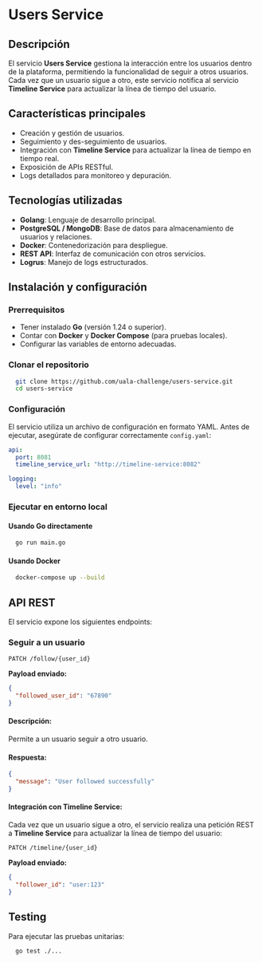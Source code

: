 
# Users Service

## Descripción
El servicio **Users Service** gestiona la interacción entre los usuarios dentro de la plataforma, permitiendo la funcionalidad de seguir a otros usuarios. Cada vez que un usuario sigue a otro, este servicio notifica al servicio **Timeline Service** para actualizar la línea de tiempo del usuario.

## Características principales
- Creación y gestión de usuarios.
- Seguimiento y des-seguimiento de usuarios.
- Integración con **Timeline Service** para actualizar la línea de tiempo en tiempo real.
- Exposición de APIs RESTful.
- Logs detallados para monitoreo y depuración.

## Tecnologías utilizadas
- **Golang**: Lenguaje de desarrollo principal.
- **PostgreSQL / MongoDB**: Base de datos para almacenamiento de usuarios y relaciones.
- **Docker**: Contenedorización para despliegue.
- **REST API**: Interfaz de comunicación con otros servicios.
- **Logrus**: Manejo de logs estructurados.

## Instalación y configuración
### Prerrequisitos
- Tener instalado **Go** (versión 1.24 o superior).
- Contar con **Docker** y **Docker Compose** (para pruebas locales).
- Configurar las variables de entorno adecuadas.

### Clonar el repositorio
```bash
  git clone https://github.com/uala-challenge/users-service.git
  cd users-service
```

### Configuración
El servicio utiliza un archivo de configuración en formato YAML. Antes de ejecutar, asegúrate de configurar correctamente `config.yaml`:
```yaml
api:
  port: 8081
  timeline_service_url: "http://timeline-service:8082"

logging:
  level: "info"
```

### Ejecutar en entorno local
#### Usando Go directamente
```bash
  go run main.go
```

#### Usando Docker
```bash
  docker-compose up --build
```

## API REST
El servicio expone los siguientes endpoints:

### **Seguir a un usuario**
```
PATCH /follow/{user_id}
```
**Payload enviado:**

```json
{
  "followed_user_id": "67890"
}
```
#### **Descripción:**
Permite a un usuario seguir a otro usuario.

#### **Respuesta:**
```json
{
  "message": "User followed successfully"
}
```

#### **Integración con Timeline Service:**
Cada vez que un usuario sigue a otro, el servicio realiza una petición REST a **Timeline Service** para actualizar la línea de tiempo del usuario:
```
PATCH /timeline/{user_id}
```
**Payload enviado:**
```json
{
  "follower_id": "user:123"
}

```

## Testing
Para ejecutar las pruebas unitarias:
```bash
  go test ./...
```
